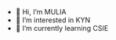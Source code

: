 - 👋 Hi, I’m MULIA
- 👀 I’m interested in KYN
- 🌱 I’m currently learning CSIE 

<!---
mulia-kyn/mulia-kyn is a ✨ special ✨ repository because its `README.md` (this file) appears on your GitHub profile.
You can click the Preview link to take a look at your changes.
--->

